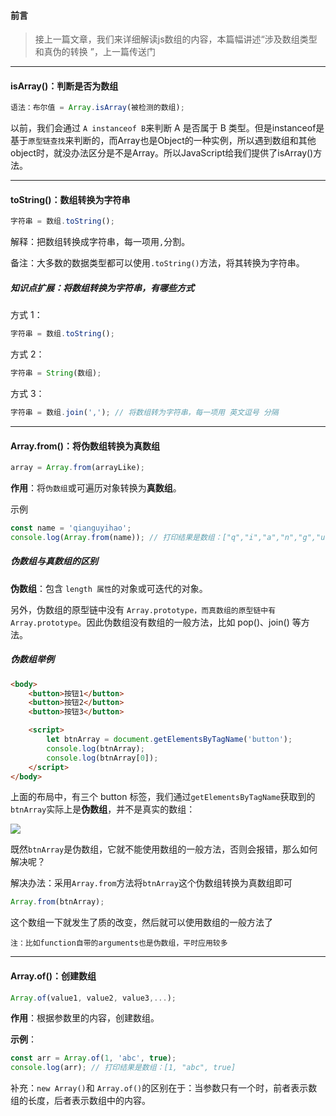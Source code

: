 

#### 前言

> 接上一篇文章，我们来详细解读js数组的内容，本篇幅讲述“涉及数组类型和真伪的转换 ”，上一篇传送门

---------

#### isArray()：判断是否为数组

```js
语法：布尔值 = Array.isArray(被检测的数组);
```

以前，我们会通过 `A instanceof B`来判断 A 是否属于 B 类型。但是instanceof是基于`原型链查找`来判断的，而Array也是Object的一种实例，所以遇到数组和其他object时，就没办法区分是不是Array。所以JavaScript给我们提供了isArray()方法。

-------

#### toString()：数组转换为字符串

```javascript
字符串 = 数组.toString();
```

解释：把数组转换成字符串，每一项用`,`分割。

备注：大多数的数据类型都可以使用`.toString()`方法，将其转换为字符串。

##### 知识点扩展：将数组转换为字符串，有哪些方式

方式 1：

```js
字符串 = 数组.toString();
```

方式 2：

```js
字符串 = String(数组);
```

方式 3：

```js
字符串 = 数组.join(','); // 将数组转为字符串，每一项用 英文逗号 分隔
```

--------

#### Array.from()：将伪数组转换为真数组

```javascript
array = Array.from(arrayLike);
```

**作用**：将`伪数组`或可遍历对象转换为**真数组**。

示例

```js
const name = 'qianguyihao';
console.log(Array.from(name)); // 打印结果是数组：["q","i","a","n","g","u","y","i","h","a","o"]
```

##### 伪数组与真数组的区别

**伪数组**：包含 `length 属性`的对象或可迭代的对象。

另外，伪数组的原型链中没有 `Array.prototype，而真数组的原型链中有 Array.prototype`。因此伪数组没有数组的一般方法，比如 pop()、join() 等方法。

##### 伪数组举例

```html
<body>
    <button>按钮1</button>
    <button>按钮2</button>
    <button>按钮3</button>

    <script>
        let btnArray = document.getElementsByTagName('button');
        console.log(btnArray);
        console.log(btnArray[0]);
    </script>
</body>
```

上面的布局中，有三个 button 标签，我们通过`getElementsByTagName`获取到的`btnArray`实际上是**伪数组**，并不是真实的数组：

![](https://gitee.com/p_pj/pig/raw/master/img/20180402_1116-20210802100715718.png)

既然`btnArray`是伪数组，它就不能使用数组的一般方法，否则会报错，那么如何解决呢？

解决办法：采用`Array.from`方法将`btnArray`这个伪数组转换为真数组即可

```javascript
Array.from(btnArray);
```

这个数组一下就发生了质的改变，然后就可以使用数组的一般方法了

`注：比如function自带的arguments也是伪数组，平时应用较多`

---

#### Array.of()：创建数组

```javascript
Array.of(value1, value2, value3,...);
```

**作用**：根据参数里的内容，创建数组。

**示例**：

```javascript
const arr = Array.of(1, 'abc', true);
console.log(arr); // 打印结果是数组：[1, "abc", true]
```

补充：`new Array()`和 `Array.of()`的区别在于：当参数只有一个时，前者表示数组的长度，后者表示数组中的内容。
